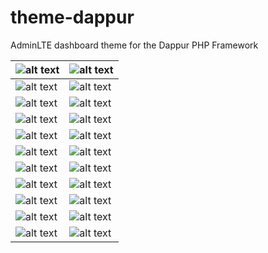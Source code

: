 # theme-dappur
AdminLTE dashboard theme for the Dappur PHP Framework

![alt text][s1] | ![alt text][s2]
--------------- | ---------------
![alt text][s3] | ![alt text][s4]
![alt text][s5] | ![alt text][s6]
![alt text][s7] | ![alt text][s8]
![alt text][s9] | ![alt text][s10]
![alt text][s11] | ![alt text][s12]
![alt text][s13] | ![alt text][s14]
![alt text][s15] | ![alt text][s16]
![alt text][s17] | ![alt text][s18]
![alt text][s19] | ![alt text][s20]
![alt text][s21] | ![alt text][s22]

[s1]: https://cdn.rawgit.com/dappur/theme-AdminLTE/fb399848/screenshots/1.png "Users"
[s2]: https://cdn.rawgit.com/dappur/theme-AdminLTE/fb399848/screenshots/2.png "Add User"
[s3]: https://cdn.rawgit.com/dappur/theme-AdminLTE/fb399848/screenshots/3.png "Sent Emails"
[s4]: https://cdn.rawgit.com/dappur/theme-AdminLTE/fb399848/screenshots/4.png "Send Email"
[s5]: https://cdn.rawgit.com/dappur/theme-AdminLTE/fb399848/screenshots/5.png "Email Templates"
[s6]: https://cdn.rawgit.com/dappur/theme-AdminLTE/fb399848/screenshots/6.png "New Template"
[s7]: https://cdn.rawgit.com/dappur/theme-AdminLTE/fb399848/screenshots/7.png "Blog"
[s8]: https://cdn.rawgit.com/dappur/theme-AdminLTE/fb399848/screenshots/8.png "Blog Comments"
[s9]: https://cdn.rawgit.com/dappur/theme-AdminLTE/fb399848/screenshots/9.png "New Blog Post"
[s10]: https://cdn.rawgit.com/dappur/theme-AdminLTE/fb399848/screenshots/10.png "Local CMS 1"
[s11]: https://cdn.rawgit.com/dappur/theme-AdminLTE/fb399848/screenshots/11.png "Local CMS 2"
[s12]: https://cdn.rawgit.com/dappur/theme-AdminLTE/fb399848/screenshots/12.png "Cloudinary CMS"
[s13]: https://cdn.rawgit.com/dappur/theme-AdminLTE/fb399848/screenshots/13.png "Contact Requests"
[s14]: https://cdn.rawgit.com/dappur/theme-AdminLTE/fb399848/screenshots/14.png "Oauth2 Providers"
[s15]: https://cdn.rawgit.com/dappur/theme-AdminLTE/fb399848/screenshots/15.png "Add Oauth2 Provider"
[s16]: https://cdn.rawgit.com/dappur/theme-AdminLTE/fb399848/screenshots/16.png "SEO Settings"
[s17]: https://cdn.rawgit.com/dappur/theme-AdminLTE/fb399848/screenshots/17.png "New SEO Config"
[s18]: https://cdn.rawgit.com/dappur/theme-AdminLTE/fb399848/screenshots/18.png "Custom Routes"
[s19]: https://cdn.rawgit.com/dappur/theme-AdminLTE/fb399848/screenshots/19.png "New Custom Route"
[s20]: https://cdn.rawgit.com/dappur/theme-AdminLTE/fb399848/screenshots/20.png "Menu Editor"
[s21]: https://cdn.rawgit.com/dappur/theme-AdminLTE/fb399848/screenshots/21.png "Global Settings"
[s22]: https://cdn.rawgit.com/dappur/theme-AdminLTE/fb399848/screenshots/22.png "Log Viewer"